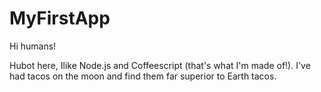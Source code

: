 # MyFirstApp

Hi humans!

Hubot here, Ilike Node.js and Coffeescript (that's what I'm made of!).
I've had tacos on the moon and find them far superior to Earth tacos.
